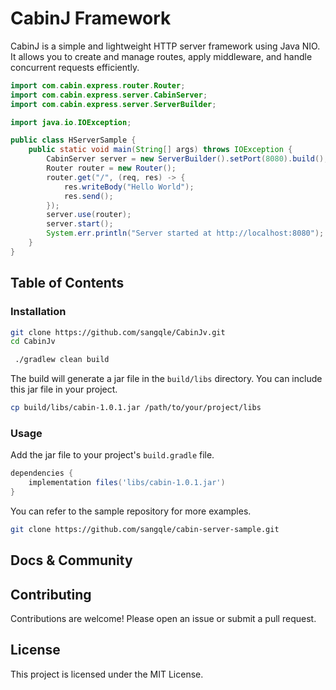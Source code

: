 # CabinJ Framework

CabinJ is a simple and lightweight HTTP server framework using Java NIO. It allows you to create and manage routes,
apply middleware, and handle concurrent requests efficiently.

```java
import com.cabin.express.router.Router;
import com.cabin.express.server.CabinServer;
import com.cabin.express.server.ServerBuilder;

import java.io.IOException;

public class HServerSample {
    public static void main(String[] args) throws IOException {
        CabinServer server = new ServerBuilder().setPort(8080).build();
        Router router = new Router();
        router.get("/", (req, res) -> {
            res.writeBody("Hello World");
            res.send();
        });
        server.use(router);
        server.start();
        System.err.println("Server started at http://localhost:8080");
    }
}
```

## Table of Contents

### Installation

```bash
git clone https://github.com/sangqle/CabinJv.git
cd CabinJv
```

```bash
 ./gradlew clean build
```

The build will generate a jar file in the `build/libs` directory. You can include this jar file in your project.

```bash
cp build/libs/cabin-1.0.1.jar /path/to/your/project/libs
```

### Usage
Add the jar file to your project's `build.gradle` file.

```groovy
dependencies {
    implementation files('libs/cabin-1.0.1.jar')
}
```

You can refer to the sample repository for more examples.

```bash
git clone https://github.com/sangqle/cabin-server-sample.git
```


## Docs & Community

## Contributing

Contributions are welcome! Please open an issue or submit a pull request.

## License

This project is licensed under the MIT License.